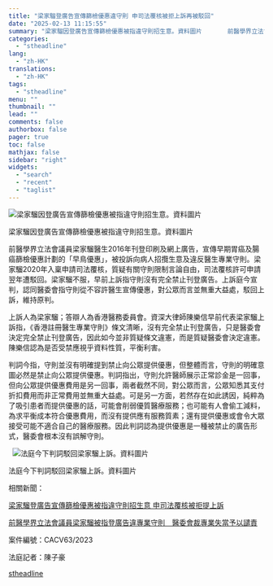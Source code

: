 ```yaml
---
title: "梁家騮登廣告宣傳篩檢優惠違守則 申司法覆核被拒上訴再被駁回"
date: "2025-02-13 11:15:55"
summary: "梁家騮因登廣告宣傳篩檢優惠被指違守則招生意。資料圖片       前醫學界立法會議員梁家騮醫..."
categories:
  - "stheadline"
lang:
  - "zh-HK"
translations:
  - "zh-HK"
tags:
  - "stheadline"
menu: ""
thumbnail: ""
lead: ""
comments: false
authorbox: false
pager: true
toc: false
mathjax: false
sidebar: "right"
widgets:
  - "search"
  - "recent"
  - "taglist"
---
```


![梁家騮因登廣告宣傳篩檢優惠被指違守則招生意。資料圖片](https://image.stheadline.com/f/680p0/0x0/100/none/0d6145b2d6500ba8b01990c62822a293/stheadline/inewsmedia/20250213/_2025021311075713936.jpg)

梁家騮因登廣告宣傳篩檢優惠被指違守則招生意。資料圖片




前醫學界立法會議員梁家騮醫生2016年刊登印刷及網上廣告，宣傳早期胃癌及腸癌篩檢優惠計劃的「早鳥優惠」，被投訴向病人招攬生意及違反醫生專業守則。梁家騮2020年入稟申請司法覆核，質疑有關守則限制言論自由，司法覆核許可申請翌年遭駁回。梁家騮不服，早前上訴指守則沒有完全禁止刊登廣告。上訴庭今宣判，認同醫委會指守則從不容許醫生宣傳優惠，對公眾而言並無重大益處，駁回上訴，維持原判。

上訴人為梁家騮；答辯人為香港醫務委員會。資深大律師陳樂信早前代表梁家騮上訴指，《香港註冊醫生專業守則》條文清晰，沒有完全禁止刊登廣告，只是醫委會決定完全禁止刊登廣告，因此如今並非質疑條文違憲，而是質疑醫委會決定違憲。陳樂信認為是否受禁應視乎資料性質，平衡利害。

判詞今指，守則並沒有明確提到禁止向公眾提供優惠，但整體而言，守則的明確意圖必然是禁止向公眾提供優惠。判詞指出，守則允許醫師展示正常診金是一回事，但向公眾提供優惠費用是另一回事，兩者截然不同，對公眾而言，公眾知悉其支付折扣費用而非正常費用並無重大益處。可是另一方面，若然存在如此誘因，純粹為了吸引患者而提供優惠的話，可能會削弱優質醫療服務；也可能有人會偷工減料，為求平衡成本符合優惠費用，而沒有提供應有服務質素；還有提供優惠或會令大眾接受可能不適合自己的醫療服務。因此判詞認為提供優惠是一種被禁止的廣告形式，醫委會根本沒有誤解守則。  

 
 ![法庭今下判詞駁回梁家騮上訴。資料圖片](https://image.hkhl.hk/f/1024p0/0x0/100/none/82c4582139ed946dd7413f35108d8838/2025-02/NA240509HC110.jpg)


法庭今下判詞駁回梁家騮上訴。資料圖片




相關新聞：  

[梁家騮登廣告宣傳篩檢優惠被指違守則招生意 申司法覆核被拒提上訴](https://www.stheadline.com/society/3422446/%E6%A2%81%E5%AE%B6%E9%A8%AE%E7%99%BB%E5%BB%A3%E5%91%8A%E5%AE%A3%E5%82%B3%E7%AF%A9%E6%AA%A2%E5%84%AA%E6%83%A0%E8%A2%AB%E6%8C%87%E9%81%95%E5%AE%88%E5%89%87%E6%8B%9B%E7%94%9F%E6%84%8F-%E7%94%B3%E5%8F%B8%E6%B3%95%E8%A6%86%E6%A0%B8%E8%A2%AB%E6%8B%92%E6%8F%90%E4%B8%8A%E8%A8%B4)  

[前醫學界立法會議員梁家騮被指登廣告違專業守則　醫委會裁專業失當予以譴責](https://www.stheadline.com/society/3193543/%E5%89%8D%E9%86%AB%E5%AD%B8%E7%95%8C%E7%AB%8B%E6%B3%95%E6%9C%83%E8%AD%B0%E5%93%A1%E6%A2%81%E5%AE%B6%E9%A8%AE%E8%A2%AB%E6%8C%87%E7%99%BB%E5%BB%A3%E5%91%8A%E9%81%95%E5%B0%88%E6%A5%AD%E5%AE%88%E5%89%87%E9%86%AB%E5%A7%94%E6%9C%83%E8%A3%81%E5%B0%88%E6%A5%AD%E5%A4%B1%E7%95%B6%E4%BA%88%E4%BB%A5%E8%AD%B4%E8%B2%AC)

案件編號：CACV63/2023

法庭記者：陳子豪

[stheadline](https://std.stheadline.com/realtime/article/2052507/即時-港聞-梁家騮登廣告宣傳篩檢優惠違守則-申司法覆核被拒上訴再被駁回)
